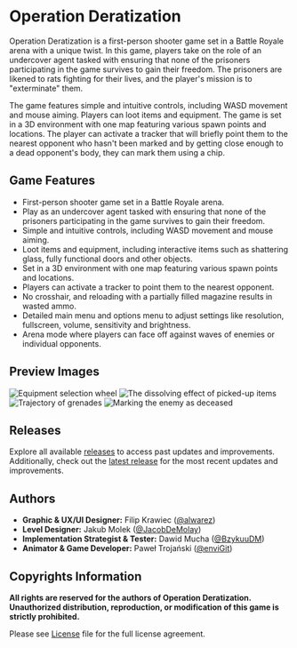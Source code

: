# Operation Deratization

Operation Deratization is a first-person shooter game set in a Battle Royale arena with a unique twist. In this game, players take on the role of an undercover agent tasked with ensuring that none of the prisoners participating in the game survives to gain their freedom. The prisoners are likened to rats fighting for their lives, and the player's mission is to "exterminate" them.

The game features simple and intuitive controls, including WASD movement and mouse aiming. Players can loot items and equipment. The game is set in a 3D environment with one map featuring various spawn points and locations. The player can activate a tracker that will briefly point them to the nearest opponent who hasn't been marked and by getting close enough to a dead opponent's body, they can mark them using a chip.

## Game Features
- First-person shooter game set in a Battle Royale arena.
- Play as an undercover agent tasked with ensuring that none of the prisoners participating in the game survives to gain their freedom.
- Simple and intuitive controls, including WASD movement and mouse aiming.
- Loot items and equipment, including interactive items such as shattering glass, fully functional doors and other objects.
- Set in a 3D environment with one map featuring various spawn points and locations.
- Players can activate a tracker to point them to the nearest opponent.
- No crosshair, and reloading with a partially filled magazine results in wasted ammo.
- Detailed main menu and options menu to adjust settings like resolution, fullscreen, volume, sensitivity and brightness.
- Arena mode where players can face off against waves of enemies or individual opponents.

## Preview Images
![Equipment selection wheel](https://github.com/enviGit/OperationDeratization/assets/80624809/5979f6ae-65c4-49d6-b2ff-3731d9856ef9)
![The dissolving effect of picked-up items](https://github.com/enviGit/OperationDeratization/assets/80624809/6d9e00c5-7e22-4ac3-b692-545186df0248)
![Trajectory of grenades](https://github.com/enviGit/OperationDeratization/assets/80624809/8b428394-857c-4336-999a-0f8e4218497c)
![Marking the enemy as deceased](https://github.com/enviGit/OperationDeratization/assets/80624809/9fac37db-bdf4-4d71-8eab-510f1019c6b0)

## Releases
Explore all available [releases](https://github.com/enviGit/OperationDeratization/releases) to access past updates and improvements. Additionally, check out the [latest release](https://github.com/enviGit/OperationDeratization/releases/latest) for the most recent updates and improvements.

## Authors
- **Graphic & UX/UI Designer:** Filip Krawiec ([@alwarez](https://www.github.com/alwarez))
- **Level Designer:** Jakub Molek ([@JacobDeMolay](https://github.com/JacobDeMolay))
- **Implementation Strategist & Tester:** Dawid Mucha ([@BzykuuDM](https://github.com/BzykuuDM))
- **Animator & Game Developer:** Paweł Trojański ([@enviGit](https://github.com/enviGit))

## Copyrights Information
**All rights are reserved for the authors of Operation Deratization. Unauthorized distribution, reproduction, or modification of this game is strictly prohibited.**

Please see [License](LICENSE.md) file for the full license agreement.
<!-- If you have any questions or comments about the game, feel free to contact us at [tmp](mailto:tmp). -->
